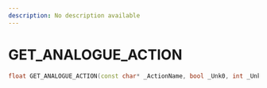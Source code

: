 ```yaml
---
description: No description available 
---
```


# GET_ANALOGUE_ACTION

```cpp
float GET_ANALOGUE_ACTION(const char* _ActionName, bool _Unk0, int _Unk1);
```